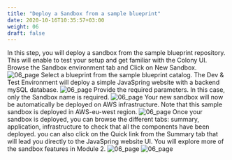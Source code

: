 ```yaml
---
title: "Deploy a Sandbox from a sample blueprint"
date: 2020-10-16T10:35:57+03:00
weight: 06
draft: false
---
```


In this step, you will deploy a sandbox from the sample blueprint repository. This will enable to test your setup and get familiar with the Colony UI.
Browse the Sandbox environment tab and Click on New Sandbox.
 ![06_page](/images/prerequisite/new_sandbox.png)
Select a blueprint from the sample blueprint catalog. The Dev & Test Environment will deploy a simple JavaSpring website with a backend mySQL database.
 ![06_page](/images/prerequisite/select_sample_bp.png)
Provide the required parameters. In this case, only the Sandbox name is required.
 ![06_page](/images/prerequisite/set_parameters.png)
Your new sandbox will now be automatically be deployed on AWS infrastructure. Note that this sample sandbox is deployed in AWS-eu-west region.
 ![06_page](/images/prerequisite/new_sandbox.png)
Once your sandbox is deployed, you can browse the different tabs: summary, application, infrastructure to check that all the components have been deployed. you can also click on the Quick link from the Summary tab that will lead you directly to the JavaSpring website UI. You will explore more of the sandbox features in Module 2.
 ![06_page](/images/prerequisite/sandbox_deployed.png)
 ![06_page](/images/prerequisite/application_tab.png)
 
 
